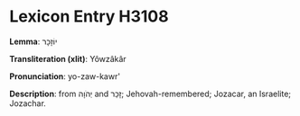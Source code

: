 # Lexicon Entry H3108

**Lemma**: יוֹזָכָר

**Transliteration (xlit)**: Yôwzâkâr

**Pronunciation**: yo-zaw-kawr'

**Description**:
from יְהֹוָה and זָכַר; Jehovah-remembered; Jozacar, an Israelite; Jozachar.
